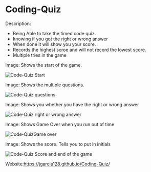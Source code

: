 # Coding-Quiz

Description:
- Being Able to take the timed code quiz. 
- knowing if you got the right or wrong answer
- When done it will show you your score. 
- Records the highest scroe and will not record the lowest score. 
- Multiple tries in the game 

Image: Shows the start of the game. 

![Code-Quiz Start](https://user-images.githubusercontent.com/107437105/180132116-4557e702-4957-4e03-bbfa-67697cdddea8.png)


Image: Shows the multiple questions.

![Code-Quiz questions](https://user-images.githubusercontent.com/107437105/180132235-ac738c9b-3911-41e3-bf8f-c23e28752b66.png)

Image: Shows you whether you have the right or wrong answer 

![Code-Quiz right or wrong answer](https://user-images.githubusercontent.com/107437105/180132278-c5e2578b-ec6d-4dd8-8132-b18817414479.png)


Image: Shows Game Over when you run out of time

![Code-QuizGame over](https://user-images.githubusercontent.com/107437105/180132395-0a6602c7-936b-474d-b29c-a318e52ea4db.png)

Image: Shows the score. Tells you to put in initials 

![Code-Quiz Score and end of the game](https://user-images.githubusercontent.com/107437105/180132479-4813c2ca-9541-46cb-ace7-39e1af3ab381.png)

Website:https://jgarcia128.github.io/Coding-Quiz/
